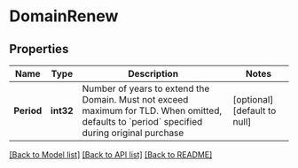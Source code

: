 # DomainRenew

## Properties
Name | Type | Description | Notes
------------ | ------------- | ------------- | -------------
**Period** | **int32** | Number of years to extend the Domain. Must not exceed maximum for TLD. When omitted, defaults to &#x60;period&#x60; specified during original purchase | [optional] [default to null]

[[Back to Model list]](../README.md#documentation-for-models) [[Back to API list]](../README.md#documentation-for-api-endpoints) [[Back to README]](../README.md)


